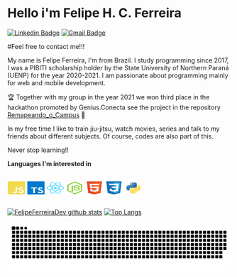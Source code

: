 # Hello i'm Felipe H. C. Ferreira

[![Linkedin Badge](https://img.shields.io/badge/LinkedIn-0077B5?style=for-the-badge&logo=linkedin&logoColor=white&link=https://www.linkedin.com/in/felipe-ferreira-62147a178/)](https://www.linkedin.com/in/felipe-ferreira-62147a178/)
[![Gmail Badge](https://img.shields.io/badge/Gmail-D14836?style=for-the-badge&logo=gmail&logoColor=white&link=mailto:felipeferreira.sp.dev@gmail.com)](mailto:felipeferreira.sp.dev@gmail.com/)

#Feel free to contact me!!!

My name is Felipe Ferreira, I'm from Brazil. I study programming since 2017, I was a PIBITI scholarship holder by the State University of Northern Paraná (UENP) for the year 2020-2021. I am passionate about programming mainly for web and mobile development.

:trophy:
Together with my group in the year 2021 we won third place in the hackathon promoted by Genius.Conecta see the project in the repository <a href="https://github.com/FelipeFerreiraDev/Remapeando_o_campus"> Remapeando_o_Campus<a>
:3rd_place_medal:
  
In my free time I like to train jiu-jitsu, watch movies, series and talk to my friends about different subjects. Of course, codes are also part of this.

Never stop learning!!

<b>Languages I'm interested in</b>
<div style="display: inline_block"><br>
  <img align="center" alt="Felipe-Js" height="30" width="40" src="https://raw.githubusercontent.com/devicons/devicon/master/icons/javascript/javascript-plain.svg">
  <img align="center" alt="Felipe-Ts" height="30" width="40" src="https://raw.githubusercontent.com/devicons/devicon/master/icons/typescript/typescript-plain.svg">
  <img align="center" alt="Felipe-React" height="30" width="40" src="https://raw.githubusercontent.com/devicons/devicon/master/icons/react/react-original.svg">
  <img align="center" alt="Felipe-NodeJs" height="30" width="40" src="https://raw.githubusercontent.com/devicons/devicon/master/icons/nodejs/nodejs-original.svg">
  <img align="center" alt="Felipe-HTML" height="30" width="40" src="https://raw.githubusercontent.com/devicons/devicon/master/icons/html5/html5-original.svg">
  <img align="center" alt="Felipe-CSS" height="30" width="40" src="https://raw.githubusercontent.com/devicons/devicon/master/icons/css3/css3-original.svg">
  <img align="center" alt="Felipe-Python" height="30" width="40" src="https://raw.githubusercontent.com/devicons/devicon/master/icons/python/python-original.svg">
 </div><br>


[![FelipeFerreiraDev github stats](https://github-readme-stats.vercel.app/api?username=FelipeFerreiraDev&count_private=true&show_icons=true&theme=tokyonight)](https://github.com/FelipeFerreiraDev) 
[![Top Langs](https://github-readme-stats.vercel.app/api/top-langs/?username=FelipeFerreiraDev&layout=compact&theme=tokyonight)](https://github.com/FelipeFerreiraDev)

![Snake animation](https://github.com/FelipeFerreiraDev/FelipeFerreiraDev/blob/output/github-contribution-grid-snake.svg)
